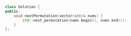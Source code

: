 <!--
 * @Author: your name
 * @Date: 2020-11-10 16:13:21
 * @LastEditTime: 2020-11-10 16:13:34
 * @LastEditors: Please set LastEditors
 * @Description: In User Settings Edit
 * @FilePath: /projects/leetcode/31. 下一个排列.md
-->
```c++
class Solution {
public:
    void nextPermutation(vector<int>& nums) {
        std::next_permutation(nums.begin(), nums.end());
    }
};
```